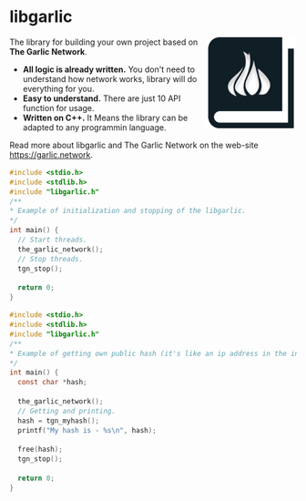 # libgarlic

<img src="https://github.com/mrrva/media/blob/master/libgarlic1.png" align="right"
     alt="Storeon logo by Anton Lovchikov" width="160" height="160">

The library for building your own project based on **The Garlic Network**.

* **All logic is already written.** You don't need to understand how network
works, library will do everything for you.
* **Easy to understand.** There are just 10 API function for usage.
* **Written on C++.** It Means the library can be adapted to any
programmin language.

Read more about libgarlic and The Garlic Network on the web-site https://garlic.network.

```C
#include <stdio.h>
#include <stdlib.h>
#include "libgarlic.h"
/** 
* Example of initialization and stopping of the libgarlic.
*/
int main() {
  // Start threads.
  the_garlic_network();
  // Stop threads.
  tgn_stop();
  
  return 0;
}
```

```C
#include <stdio.h>
#include <stdlib.h>
#include "libgarlic.h"
/** 
* Example of getting own public hash (it's like an ip address in the internet).
*/
int main() {
  const char *hash;

  the_garlic_network();
  // Getting and printing.
  hash = tgn_myhash();
  printf("My hash is - %s\n", hash);
  
  free(hash);
  tgn_stop();
  
  return 0;
}
```
